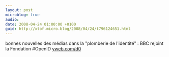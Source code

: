 ```yaml
---
layout: post
microblog: true
audio: 
date: 2008-04-24 01:00:00 +0100
guid: http://xtof.micro.blog/2008/04/24/t796124651.html
---
```

bonnes nouvelles des médias dans la "plomberie de l'identité" : BBC rejoint la Fondation #OpenID  [yweb.com/d0](http://yweb.com/d0)
